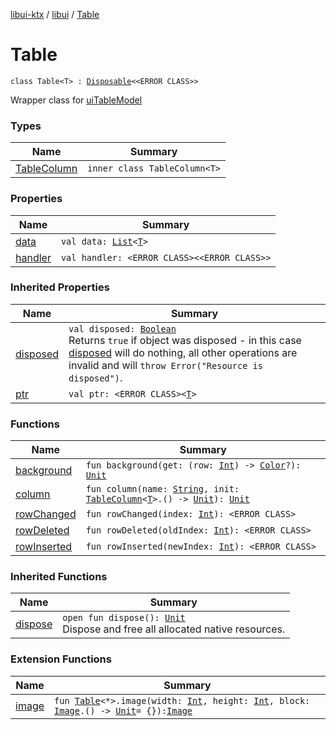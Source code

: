 [libui-ktx](../../index.md) / [libui](../index.md) / [Table](./index.md)

# Table

`class Table<T> : `[`Disposable`](../-disposable/index.md)`<<ERROR CLASS>>`

Wrapper class for [uiTableModel](#)

### Types

| Name | Summary |
|---|---|
| [TableColumn](-table-column/index.md) | `inner class TableColumn<T>` |

### Properties

| Name | Summary |
|---|---|
| [data](data.md) | `val data: `[`List`](https://kotlinlang.org/api/latest/jvm/stdlib/kotlin.collections/-list/index.html)`<`[`T`](-table-column/index.md#T)`>` |
| [handler](handler.md) | `val handler: <ERROR CLASS><<ERROR CLASS>>` |

### Inherited Properties

| Name | Summary |
|---|---|
| [disposed](../-disposable/disposed.md) | `val disposed: `[`Boolean`](https://kotlinlang.org/api/latest/jvm/stdlib/kotlin/-boolean/index.html)<br>Returns `true` if object was disposed - in this case [disposed](../-disposable/disposed.md) will do nothing, all other operations are invalid and will `throw Error("Resource is disposed")`. |
| [ptr](../-disposable/ptr.md) | `val ptr: <ERROR CLASS><`[`T`](../-disposable/index.md#T)`>` |

### Functions

| Name | Summary |
|---|---|
| [background](background.md) | `fun background(get: (row: `[`Int`](https://kotlinlang.org/api/latest/jvm/stdlib/kotlin/-int/index.html)`) -> `[`Color`](../-color/index.md)`?): `[`Unit`](https://kotlinlang.org/api/latest/jvm/stdlib/kotlin/-unit/index.html) |
| [column](column.md) | `fun column(name: `[`String`](https://kotlinlang.org/api/latest/jvm/stdlib/kotlin/-string/index.html)`, init: `[`TableColumn`](-table-column/index.md)`<`[`T`](-table-column/index.md#T)`>.() -> `[`Unit`](https://kotlinlang.org/api/latest/jvm/stdlib/kotlin/-unit/index.html)`): `[`Unit`](https://kotlinlang.org/api/latest/jvm/stdlib/kotlin/-unit/index.html) |
| [rowChanged](row-changed.md) | `fun rowChanged(index: `[`Int`](https://kotlinlang.org/api/latest/jvm/stdlib/kotlin/-int/index.html)`): <ERROR CLASS>` |
| [rowDeleted](row-deleted.md) | `fun rowDeleted(oldIndex: `[`Int`](https://kotlinlang.org/api/latest/jvm/stdlib/kotlin/-int/index.html)`): <ERROR CLASS>` |
| [rowInserted](row-inserted.md) | `fun rowInserted(newIndex: `[`Int`](https://kotlinlang.org/api/latest/jvm/stdlib/kotlin/-int/index.html)`): <ERROR CLASS>` |

### Inherited Functions

| Name | Summary |
|---|---|
| [dispose](../-disposable/dispose.md) | `open fun dispose(): `[`Unit`](https://kotlinlang.org/api/latest/jvm/stdlib/kotlin/-unit/index.html)<br>Dispose and free all allocated native resources. |

### Extension Functions

| Name | Summary |
|---|---|
| [image](../image.md) | `fun `[`Table`](./index.md)`<*>.image(width: `[`Int`](https://kotlinlang.org/api/latest/jvm/stdlib/kotlin/-int/index.html)`, height: `[`Int`](https://kotlinlang.org/api/latest/jvm/stdlib/kotlin/-int/index.html)`, block: `[`Image`](../-image/index.md)`.() -> `[`Unit`](https://kotlinlang.org/api/latest/jvm/stdlib/kotlin/-unit/index.html)` = {}): `[`Image`](../-image/index.md) |
